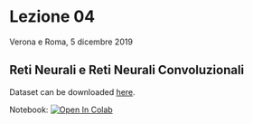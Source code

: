 # Lezione 04
Verona e Roma, 5 dicembre 2019
## Reti Neurali e Reti Neurali Convoluzionali
Dataset can be downloaded [here](https://www.kaggle.com/kmader/finding-lungs-in-ct-data).

Notebook: [![Open In Colab](https://colab.research.google.com/assets/colab-badge.svg)](https://colab.research.google.com/github/fmardero/MLcattolica/blob/master/lesson_04/CT_lungs_data.ipynb)
